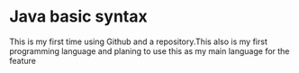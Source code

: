 # Java basic syntax  

This is my first time using Github and a repository.This also is my first programming language and planing to use this as my main language for the feature
